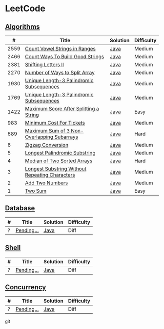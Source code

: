 LeetCode
========

## [Algorithms](https://leetcode.com/problemset/algorithms/)

| # | Title | Solution | Difficulty |
|---| ----- | -------- | ---------- |
|2559|[Count Vowel Strings in Ranges](https://leetcode.com/problems/count-vowel-strings-in-ranges/)| [Java](./algorithms/java/2559_count-vowel-strings-in-ranges.java)|Medium|
|2466|[Count Ways To Build Good Strings](https://leetcode.com/problems/count-ways-to-build-good-strings/)| [Java](./algorithms/java/2466_count-ways-to-build-good-strings.java)|Medium|
|2381|[Shifting Letters II](https://leetcode.com/problems/shifting-letters-ii/)| [Java](./algorithms/java/2381_shifting-letters-ii.java)|Medium|
|2270|[Number of Ways to Split Array](https://leetcode.com/problems/number-of-ways-to-split-array/)| [Java](./algorithms/java/2270_number-of-ways-to-split-array.java)|Medium|
|1930|[Unique Length-3 Palindromic Subsequences](https://leetcode.com/problems/unique-length-3-palindromic-subsequences/)| [Java](./algorithms/java/1930_unique-length-3-palindromic-subsequences.java)|Medium|
|1769|[Unique Length-3 Palindromic Subsequences](https://leetcode.com/problems/minimum-number-of-operations-to-move-all-balls-to-each-box/)| [Java](./algorithms/java/1769_minimum-number-of-operations-to-move-all-balls-to-each-box.java)|Medium|
|1422|[Maximum Score After Splitting a String](https://leetcode.com/problems/maximum-score-after-splitting-a-string/)| [Java](./algorithms/java/1422_maximum-score-after-splitting-a-string.java)|Easy|
|983|[Minimum Cost For Tickets](https://leetcode.com/problems/minimum-cost-for-tickets/)| [Java](./algorithms/java/983_minimum-cost-for-tickets.java)|Medium|
|689|[Maximum Sum of 3 Non-Overlapping Subarrays](https://leetcode.com/problems/maximum-sum-of-3-non-overlapping-subarrays/)| [Java](./algorithms/java/689_maximum-sum-of-3-non-overlapping-subarrays.java)|Hard|
|6|[Zigzag Conversion](https://leetcode.com/problems/zigzag-conversion/)| [Java](./algorithms/java/6_zigzag-conversion.java)|Medium|
|5|[Longest Palindromic Substring](https://leetcode.com/problems/longest-palindromic-substring/)| [Java](./algorithms/java/5_longest-palindromic-substring.java)|Medium|
|4|[Median of Two Sorted Arrays](https://leetcode.com/problems/median-of-two-sorted-arrays/)| [Java](./algorithms/java/4_median-of-two-sorted-arrays.java)|Hard|
|3|[Longest Substring Without Repeating Characters](https://leetcode.com/problems/longest-substring-without-repeating-characters/)| [Java](./algorithms/java/3_longest-substring-without-repeating-characters.java)|Medium|
|2|[Add Two Numbers](https://leetcode.com/problems/add-two-numbers/)| [Java](./algorithms/java/2_add-two-numbers.java)|Medium|
|1|[Two Sum](https://leetcode.com/problems/two-sum/)| [Java](./algorithms/java/1_two-sum.java)|Easy|

## [Database](https://leetcode.com/problemset/database/)

| # | Title | Solution | Difficulty |
|---| ----- | -------- | ---------- |
|?|[Pending…](https://leetcode.com/problemset/database/)| [Java](./database/java)|Diff|

## [Shell](https://leetcode.com/problemset/shell/)

| # | Title | Solution | Difficulty |
|---| ----- | -------- | ---------- |
|?|[Pending…](https://leetcode.com/problemset/shell/)| [Java](./database/shell)|Diff|

## [Concurrency](https://leetcode.com/problemset/concurrency/)

| # | Title | Solution | Difficulty |
|---| ----- | -------- | ---------- |
|?|[Pending…](https://leetcode.com/problemset/concurrency/)| [Java](./concurrency/java)|Diff|


git 